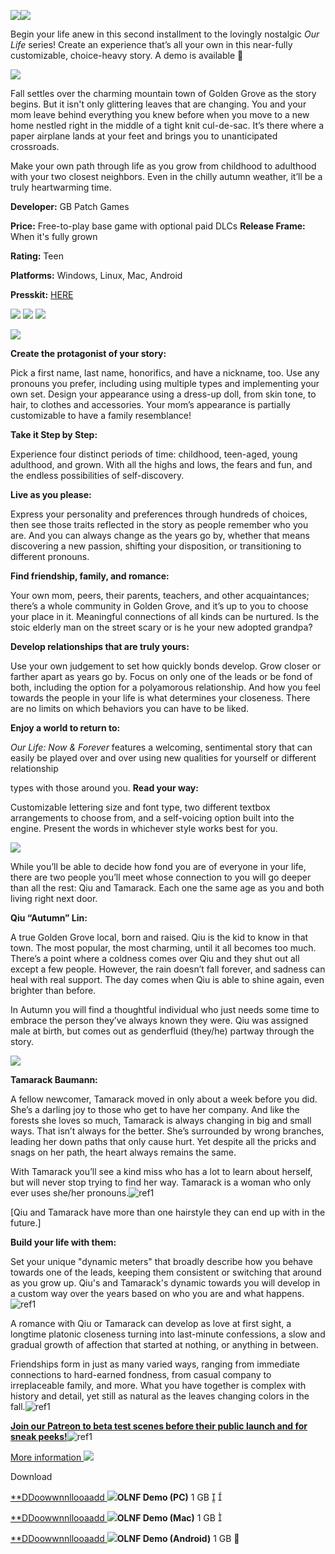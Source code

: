 ﻿![](Aspose.Words.da6ef9dd-447f-4e79-8a7d-84e744b40a78.001.png)![](Aspose.Words.da6ef9dd-447f-4e79-8a7d-84e744b40a78.002.png)

Begin your life anew in this second installment to the lovingly nostalgic *Our Life* series! Create an experience that’s all your own in this near-fully customizable, choice-heavy story. A demo is available 🍂

![](Aspose.Words.da6ef9dd-447f-4e79-8a7d-84e744b40a78.003.png)

Fall settles over the charming mountain town of Golden Grove as the story begins. But it isn't only glittering leaves that are changing. You and your mom leave behind everything you knew before when you move to a new home nestled right in the middle of a tight knit cul-de-sac. It’s there where a paper airplane lands at your feet and brings you to unanticipated crossroads.

Make your own path through life as you grow from childhood to adulthood with your two closest neighbors. Even in the chilly autumn weather, it’ll be a truly heartwarming time.

**Developer:** GB Patch Games

**Price:** Free-to-play base game with optional paid DLCs **Release Frame:** When it's fully grown

**Rating:** Teen

**Platforms:** Windows, Linux, Mac, Android

**Presskit:** [HERE](https://www.gbpatchgames.com/presskit-olnf)

![](Aspose.Words.da6ef9dd-447f-4e79-8a7d-84e744b40a78.004.png) ![](Aspose.Words.da6ef9dd-447f-4e79-8a7d-84e744b40a78.005.png) ![](Aspose.Words.da6ef9dd-447f-4e79-8a7d-84e744b40a78.006.png)

![](Aspose.Words.da6ef9dd-447f-4e79-8a7d-84e744b40a78.007.png)

**Create the protagonist of your story:**

Pick a first name, last name, honorifics, and have a nickname, too. Use any pronouns you prefer, including using multiple types and implementing your own set. Design your appearance using a dress-up doll, from skin tone, to hair, to clothes and accessories. Your mom’s appearance is partially customizable to have a family resemblance!

**Take it Step by Step:**

Experience four distinct periods of time: childhood, teen-aged, young adulthood, and grown. With all the highs and lows, the fears and fun, and the endless possibilities of self-discovery.

**Live as you please:**

Express your personality and preferences through hundreds of choices, then see those traits reflected in the story as people remember who you are. And you can always change as the years go by, whether that means discovering a new passion, shifting your disposition, or transitioning to different pronouns.

**Find friendship, family, and romance:**

Your own mom, peers, their parents, teachers, and other acquaintances; there’s a whole community in Golden Grove, and it’s up to you to choose your place in it. Meaningful connections of all kinds can be nurtured. Is the stoic elderly man on the street scary or is he your new adopted grandpa?

**Develop relationships that are truly yours:**

Use your own judgement to set how quickly bonds develop. Grow closer or farther apart as years go by. Focus on only one of the leads or be fond of both, including the option for a polyamorous relationship. And how you feel towards the people in your life is what determines your closeness. There are no limits on which behaviors you can have to be liked.

**Enjoy a world to return to:**

*Our Life: Now & Forever* features a welcoming, sentimental story that can easily be played over and over using new qualities for yourself or different relationship

types with those around you. **Read your way:**

Customizable lettering size and font type, two different textbox arrangements to choose from, and a self-voicing option built into the engine. Present the words in whichever style works best for you.

![](Aspose.Words.da6ef9dd-447f-4e79-8a7d-84e744b40a78.008.png)

While you’ll be able to decide how fond you are of everyone in your life, there are two people you’ll meet whose connection to you will go deeper than all the rest: Qiu and Tamarack. Each one the same age as you and both living right next door.

**Qiu “Autumn” Lin:**

A true Golden Grove local, born and raised. Qiu is the kid to know in that town. The most popular, the most charming, until it all becomes too much. There’s a point where a coldness comes over Qiu and they shut out all except a few people. However, the rain doesn’t fall forever, and sadness can heal with real support. The day comes when Qiu is able to shine again, even brighter than before.

In Autumn you will find a thoughtful individual who just needs some time to embrace the person they’ve always known they were. Qiu was assigned male at birth, but comes out as genderfluid (they/he) partway through the story.

![](Aspose.Words.da6ef9dd-447f-4e79-8a7d-84e744b40a78.009.png)

**Tamarack Baumann:**

A fellow newcomer, Tamarack moved in only about a week before you did. She’s a darling joy to those who get to have her company. And like the forests she loves so much, Tamarack is always changing in big and small ways. That isn’t always for the better. She’s surrounded by wrong branches, leading her down paths that only cause hurt. Yet despite all the pricks and snags on her path, the heart always remains the same.

With Tamarack you’ll see a kind miss who has a lot to learn about herself, but will never stop trying to find her way. Tamarack is a woman who only ever uses she/her pronouns.![ref1]

[Qiu and Tamarack have more than one hairstyle they can end up with in the future.]

**Build your life with them:**

Set your unique "dynamic meters" that broadly describe how you behave towards one of the leads, keeping them consistent or switching that around as you grow up. Qiu's and Tamarack's dynamic towards you will develop in a custom way over the years based on who you are and what happens.![ref1]

A romance with Qiu or Tamarack can develop as love at first sight, a longtime platonic closeness turning into last-minute confessions, a slow and gradual growth of affection that started at nothing, or anything in between.

Friendships form in just as many varied ways, ranging from immediate connections to hard-earned fondness, from casual company to irreplaceable family, and more. What you have together is complex with history and detail, yet still as natural as the leaves changing colors in the fall.![ref1]

[**Join our Patreon to beta test scenes before their public launch and for sneak peeks!**](https://www.patreon.com/gbpatch)![ref1]

[More information ](javascript:void\(0\))![](Aspose.Words.da6ef9dd-447f-4e79-8a7d-84e744b40a78.011.png)

Download

[**DDoowwnnllooaadd ](javascript:void\(0\);)![](Aspose.Words.da6ef9dd-447f-4e79-8a7d-84e744b40a78.012.png)**OLNF Demo (PC)** 1 GB  

[**DDoowwnnllooaadd ](javascript:void\(0\);)![](Aspose.Words.da6ef9dd-447f-4e79-8a7d-84e744b40a78.013.png)**OLNF Demo (Mac)** 1 GB 

[**DDoowwnnllooaadd ](javascript:void\(0\);)![](Aspose.Words.da6ef9dd-447f-4e79-8a7d-84e744b40a78.014.png)**OLNF Demo (Android)** 1 GB 

[ref1]: Aspose.Words.da6ef9dd-447f-4e79-8a7d-84e744b40a78.010.png
